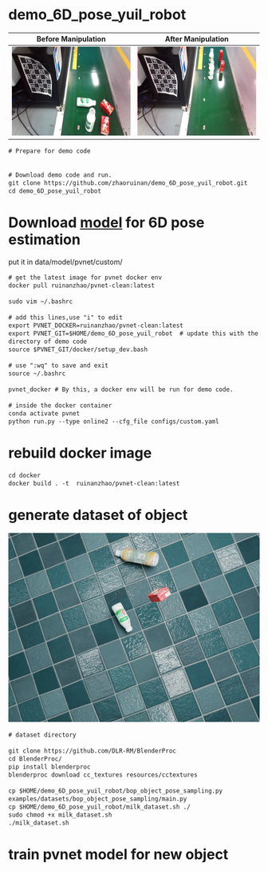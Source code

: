 # demo_6D_pose_yuil_robot

| Before Manipulation    | After Manipulation |
| -------- | ------- |
| ![datase](./assets/1.png)   | ![datase](./assets/2.png)    |

```
# Prepare for demo code


# Download demo code and run.
git clone https://github.com/zhaoruinan/demo_6D_pose_yuil_robot.git
cd demo_6D_pose_yuil_robot
```
# Download  [model](https://hanyangackr0-my.sharepoint.com/:u:/g/personal/zhaoruinan_m365_hanyang_ac_kr/EWVFXd-XFYNOqhVaWqnsNAUB1Zu9GLUgmWWPTnCrlTbTiA?e=WQXyMC) for 6D pose estimation 
put it in data/model/pvnet/custom/
``` 
# get the latest image for pvnet docker env
docker pull ruinanzhao/pvnet-clean:latest

sudo vim ~/.bashrc

# add this lines,use "i" to edit
export PVNET_DOCKER=ruinanzhao/pvnet-clean:latest
export PVNET_GIT=$HOME/demo_6D_pose_yuil_robot  # update this with the directory of demo code
source $PVNET_GIT/docker/setup_dev.bash

# use ":wq" to save and exit
source ~/.bashrc

pvnet_docker # By this, a docker env will be run for demo code.

# inside the docker container
conda activate pvnet
python run.py --type online2 --cfg_file configs/custom.yaml

```

# rebuild docker image
```
cd docker
docker build . -t  ruinanzhao/pvnet-clean:latest
```

# generate dataset of object
![datase](./assets/dataset.jpg)
```
# dataset directory

git clone https://github.com/DLR-RM/BlenderProc
cd BlenderProc/
pip install blenderproc
blenderproc download cc_textures resources/cctextures

cp $HOME/demo_6D_pose_yuil_robot/bop_object_pose_sampling.py examples/datasets/bop_object_pose_sampling/main.py
cp $HOME/demo_6D_pose_yuil_robot/milk_dataset.sh ./
sudo chmod +x milk_dataset.sh
./milk_dataset.sh
```
# train pvnet model for new object
